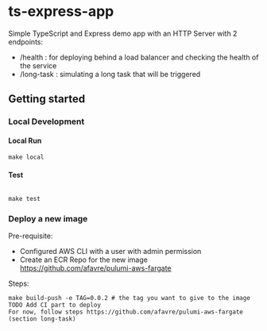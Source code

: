 # ts-express-app

Simple TypeScript and Express demo app with an HTTP Server with 2 endpoints:

- /health : for deploying behind a load balancer and checking the health of the service
- /long-task : simulating a long task that will be triggered

## Getting started

### Local Development

#### Local Run

```
make local
```

#### Test

```

make test

```

### Deploy a new image

Pre-requisite:

- Configured AWS CLI with a user with admin permission
- Create an ECR Repo for the new image https://github.com/afavre/pulumi-aws-fargate

Steps:

```
make build-push -e TAG=0.0.2 # the tag you want to give to the image
TODO Add CI part to deploy
For now, follow steps https://github.com/afavre/pulumi-aws-fargate (section long-task)
```
